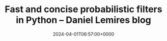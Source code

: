 ---
title: Fast and concise probabilistic filters in Python – Daniel Lemires blog
slug: 20240401T065700
date: 2024-04-01T06:57:00+0000
params:
  url: https://lemire.me/blog/2024/03/31/fast-and-concise-probabilistic-filters-in-python/
tags:
- datastructures
- to-read
---